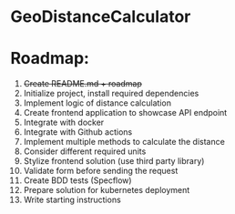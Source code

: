 # GeoDistanceCalculator

# Roadmap:

1. ~~Create README.md + roadmap~~
2. Initialize project, install required dependencies
3. Implement logic of distance calculation
4. Create frontend application to showcase API endpoint
5. Integrate with docker
6. Integrate with Github actions
7. Implement multiple methods to calculate the distance
8. Consider different required units
9. Stylize frontend solution (use third party library)
10. Validate form before sending the request
11. Create BDD tests (Specflow)
12. Prepare solution for kubernetes deployment
13. Write starting instructions

